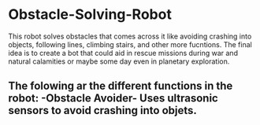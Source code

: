 # Obstacle-Solving-Robot
This robot solves obstacles that comes across it like avoiding crashing into objects, following lines, climbing stairs, and other more fucntions. The final idea is to create a bot that could aid in rescue missions during war and natural calamities or maybe some day even in planetary exploration.

The folowing ar the different functions in the robot:
-Obstacle Avoider-
Uses ultrasonic sensors to avoid crashing into objets.  
-
